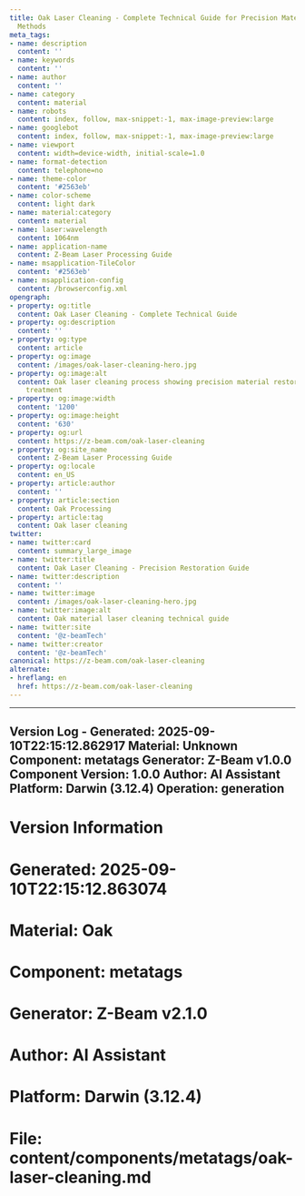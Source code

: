 ```yaml
---
title: Oak Laser Cleaning - Complete Technical Guide for Precision Material Restoration
  Methods
meta_tags:
- name: description
  content: ''
- name: keywords
  content: ''
- name: author
  content: ''
- name: category
  content: material
- name: robots
  content: index, follow, max-snippet:-1, max-image-preview:large
- name: googlebot
  content: index, follow, max-snippet:-1, max-image-preview:large
- name: viewport
  content: width=device-width, initial-scale=1.0
- name: format-detection
  content: telephone=no
- name: theme-color
  content: '#2563eb'
- name: color-scheme
  content: light dark
- name: material:category
  content: material
- name: laser:wavelength
  content: 1064nm
- name: application-name
  content: Z-Beam Laser Processing Guide
- name: msapplication-TileColor
  content: '#2563eb'
- name: msapplication-config
  content: /browserconfig.xml
opengraph:
- property: og:title
  content: Oak Laser Cleaning - Complete Technical Guide
- property: og:description
  content: ''
- property: og:type
  content: article
- property: og:image
  content: /images/oak-laser-cleaning-hero.jpg
- property: og:image:alt
  content: Oak laser cleaning process showing precision material restoration and surface
    treatment
- property: og:image:width
  content: '1200'
- property: og:image:height
  content: '630'
- property: og:url
  content: https://z-beam.com/oak-laser-cleaning
- property: og:site_name
  content: Z-Beam Laser Processing Guide
- property: og:locale
  content: en_US
- property: article:author
  content: ''
- property: article:section
  content: Oak Processing
- property: article:tag
  content: Oak laser cleaning
twitter:
- name: twitter:card
  content: summary_large_image
- name: twitter:title
  content: Oak Laser Cleaning - Precision Restoration Guide
- name: twitter:description
  content: ''
- name: twitter:image
  content: /images/oak-laser-cleaning-hero.jpg
- name: twitter:image:alt
  content: Oak material laser cleaning technical guide
- name: twitter:site
  content: '@z-beamTech'
- name: twitter:creator
  content: '@z-beamTech'
canonical: https://z-beam.com/oak-laser-cleaning
alternate:
- hreflang: en
  href: https://z-beam.com/oak-laser-cleaning
---
```


---
Version Log - Generated: 2025-09-10T22:15:12.862917
Material: Unknown
Component: metatags
Generator: Z-Beam v1.0.0
Component Version: 1.0.0
Author: AI Assistant
Platform: Darwin (3.12.4)
Operation: generation
---

# Version Information
# Generated: 2025-09-10T22:15:12.863074
# Material: Oak
# Component: metatags
# Generator: Z-Beam v2.1.0
# Author: AI Assistant
# Platform: Darwin (3.12.4)
# File: content/components/metatags/oak-laser-cleaning.md